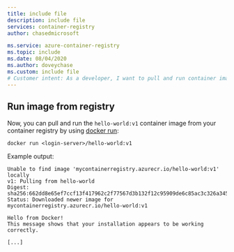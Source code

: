 ```yaml
---
title: include file
description: include file
services: container-registry
author: chasedmicrosoft

ms.service: azure-container-registry
ms.topic: include
ms.date: 08/04/2020
ms.author: doveychase
ms.custom: include file
# Customer intent: As a developer, I want to pull and run container images from my container registry, so that I can quickly verify the functionality of my applications during the development process.
---
```


## Run image from registry

Now, you can pull and run the `hello-world:v1` container image from your container registry by using [docker run][docker-run]:

```
docker run <login-server>/hello-world:v1  
```

Example output: 

```
Unable to find image 'mycontainerregistry.azurecr.io/hello-world:v1' locally
v1: Pulling from hello-world
Digest: sha256:662dd8e65ef7ccf13f417962c2f77567d3b132f12c95909de6c85ac3c326a345
Status: Downloaded newer image for mycontainerregistry.azurecr.io/hello-world:v1

Hello from Docker!
This message shows that your installation appears to be working correctly.

[...]
```

<!-- LINKS - External -->
[docker-run]: https://docs.docker.com/engine/reference/commandline/run/

